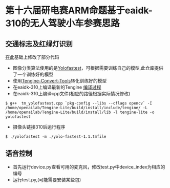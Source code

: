 # 第十六届研电赛ARM命题基于eaidk-310的无人驾驶小车参赛思路
## 交通标志及红绿灯识别
 [在此](https://github.com/OAID/Tengine/blob/tengine-lite/examples/tm_yolofastest.cpp)基础上修改了部分代码
- 图像分类算法使用的是[Yolofastest](https://github.com/dog-qiuqiu/Yolo-Fastest)，可根据需要训练自己的模型,此仓库提供了一个训练好的模型
- 使用[Tengine-Convert-Tools](https://github.com/OAID/Tengine-Convert-Tools)转化训练好的模型
- 在eaidk-310上编译最新的Tengine [编译过程](https://github.com/OAID/Tengine/blob/tengine-lite/doc/compile.md)
- 在eaidk-310上编译cpp文件(相应的路径根据实际情况修改)
```shell
$ g++  tm_yolofastest.cpp `pkg-config --libs --cflags opencv` -I /home/openailab/Tengine-Lite/build/install/include/tengine/ -L /home/openailab/Tengine-Lite/build/install/lib -l tengine-lite -o yolofastest
```
- 摄像头链接310后运行程序
```shell
$ ./yolofastest -m ./yolo-fastest-1.1.tmfile 
```
## 语音控制
- 首先运行device.py查看可用的麦克风，修改test.py中device_index为相应的编号
- 运行test.py,(可能需要安装某些包)
